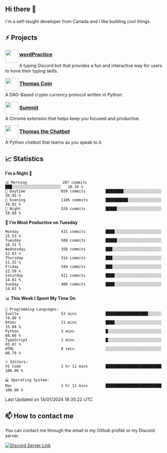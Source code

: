 <h2>Hi there 👋</h2>

<p>I'm a self-taught developer from Canada and I like building cool things.</p>

<h2>⚡ Projects</h2>

<img align="left" src="https://i.imgur.com/BIzs17V.png" width="42" height="42" />
<h3><a target="_blank" href="https://wordpractice.principle.sh/">wordPractice</a></h3>
<p>A typing Discord bot that provides a fun and interactive way for users to hone their typing skills.</p>

<img align="left" src="https://i.imgur.com/4FdQpgN.png" width="42" height="42" />
<h3><a href="https://github.com/principle105/thomas-coin">Thomas Coin</a></h3>
<p>A DAG-Based crypto currency protocol written in Python.</p>

<img align="left" src="https://i.imgur.com/Ly8Atho.png" width="42" height="42" />
<h3><a href="https://summit.sh/">Summit</a></h3>
<p>A Chrome extension that helps keep you focused and productive.</p>

<img align="left" src="https://i.imgur.com/hA9YF2s.png" width="42" height="42" />
<h3><a href="https://github.com/principle105/thomasthechatbot">Thomas the Chatbot</a></h3>
<p>A Python chatbot that learns as you speak to it.</p>

<h2>📈 Statistics</h2>

<!--START_SECTION:waka-->
**I'm a Night 🦉** 

```text
🌞 Morning                287 commits         ███░░░░░░░░░░░░░░░░░░░░░░   10.34 % 
🌆 Daytime                859 commits         ████████░░░░░░░░░░░░░░░░░   30.95 % 
🌃 Evening                1105 commits        ██████████░░░░░░░░░░░░░░░   39.82 % 
🌙 Night                  524 commits         █████░░░░░░░░░░░░░░░░░░░░   18.88 % 
```
📅 **I'm Most Productive on Tuesday** 

```text
Monday                   431 commits         ████░░░░░░░░░░░░░░░░░░░░░   15.53 % 
Tuesday                  508 commits         █████░░░░░░░░░░░░░░░░░░░░   18.31 % 
Wednesday                356 commits         ███░░░░░░░░░░░░░░░░░░░░░░   12.83 % 
Thursday                 314 commits         ███░░░░░░░░░░░░░░░░░░░░░░   11.32 % 
Friday                   349 commits         ███░░░░░░░░░░░░░░░░░░░░░░   12.58 % 
Saturday                 411 commits         ████░░░░░░░░░░░░░░░░░░░░░   14.81 % 
Sunday                   406 commits         ████░░░░░░░░░░░░░░░░░░░░░   14.63 % 
```


📊 **This Week I Spent My Time On** 

```text
💬 Programming Languages: 
Svelte                   53 mins             ███████████████████░░░░░░   74.80 % 
Other                    11 mins             ████░░░░░░░░░░░░░░░░░░░░░   15.88 % 
Python                   3 mins              █░░░░░░░░░░░░░░░░░░░░░░░░   04.66 % 
TypeScript               2 mins              █░░░░░░░░░░░░░░░░░░░░░░░░   03.87 % 
HTML                     0 secs              ░░░░░░░░░░░░░░░░░░░░░░░░░   00.79 % 

🔥 Editors: 
VS Code                  1 hr 11 mins        █████████████████████████   100.00 % 

💻 Operating System: 
Mac                      1 hr 11 mins        █████████████████████████   100.00 % 
```


 Last Updated on 14/01/2024 18:35:22 UTC
<!--END_SECTION:waka-->

<h2>📫 How to contact me</h2>

You can contact me through the email in my Github profile or my Discord server.

[![Discord Server Link](https://dcbadge.vercel.app/api/server/DHnk46C)](https://discord.gg/DHnk46C)

